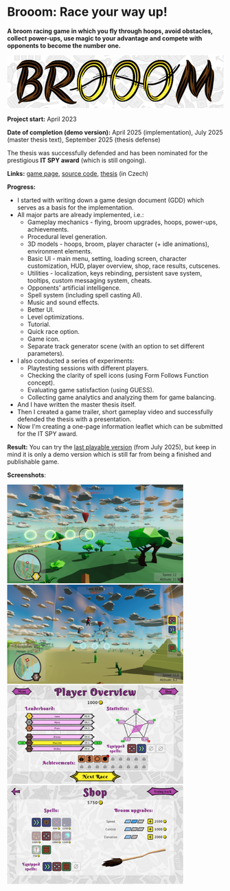 # Brooom: Race your way up!

**A broom racing game in which you fly through hoops, avoid obstacles, collect power-ups, use magic to your advantage and compete with opponents to become the number one.**

<img src="./img/Brooom/banner2.png" alt="Brooom logo" style="zoom: 100%;" />

**Project start:** April 2023

**Date of completion (demo version):** April 2025 (implementation), July 2025 (master thesis text), September 2025 (thesis defense)

The thesis was successfully defended and has been nominated for the prestigious **IT SPY award** (which is still ongoing).

**Links:** [game page](https://michelle2.itch.io/brooom), [source code](https://github.com/Michelle123211/Brooom), [thesis](./brooom-master_thesis.pdf) (in Czech)

**Progress:**

- I started with writing down a game design document (GDD) which serves as a basis for the implementation.
- All major parts are already implemented, i.e.:
  - Gameplay mechanics - flying, broom upgrades, hoops, power-ups, achievements.
  - Procedural level generation.
  - 3D models - hoops, broom, player character (+ idle animations), environment elements.
  - Basic UI - main menu, setting, loading screen, character customization, HUD, player overview, shop, race results, cutscenes.
  - Utilities - localization, keys rebinding, persistent save system, tooltips, custom messaging system, cheats.
  - Opponents' artificial intelligence.
  - Spell system (including spell casting AI).
  - Music and sound effects.
  - Better UI.
  - Level optimizations.
  - Tutorial.
  - Quick race option.
  - Game icon.
  - Separate track generator scene (with an option to set different parameters).
- I also conducted a series of experiments:
  - Playtesting sessions with different players.
  - Checking the clarity of spell icons (using Form Follows Function concept).
  - Evaluating game satisfaction (using GUESS).
  - Collecting game analytics and analyzing them for game balancing.
- And I have written the master thesis itself.
- Then I created a game trailer, short gameplay video and successfully defended the thesis with a presentation.
- Now I'm creating a one-page information leaflet which can be submitted for the IT SPY award.

**Result:** You can try the [last playable version](./Brooom.zip) (from July 2025), but keep in mind it is only a demo version which is still far from being a finished and publishable game.

**Screenshots**:

<img src="./img/Brooom/race1.png" alt="Ongoing race 1" style="zoom: 40%;" />

<img src="./img/Brooom/race2.png" alt="Ongoing race 2" style="zoom: 40%;" />

<img src="./img/Brooom/player_overview.png" alt="Player overview" style="zoom: 40%;" />

<img src="./img/Brooom/shop.png" alt="Shop" style="zoom: 40%;" />
